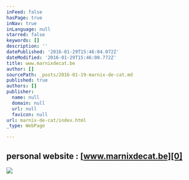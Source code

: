 ```yaml
---
inFeed: false
hasPage: true
inNav: true
inLanguage: null
starred: false
keywords: []
description: ''
datePublished: '2016-01-29T15:46:04.072Z'
dateModified: '2016-01-29T15:46:00.772Z'
title: www.marnixdecat.be
author: []
sourcePath: _posts/2016-01-19-marnix-de-cat.md
published: true
authors: []
publisher:
  name: null
  domain: null
  url: null
  favicon: null
url: marnix-de-cat/index.html
_type: WebPage

---
```

## personal website : [www.marnixdecat.be][0]
![](https://the-grid-user-content.s3-us-west-2.amazonaws.com/33f2b77b-5d39-431b-bba5-2f696a0accfe.jpg)

[0]: https://thegrid.ai/marnix-de-cat/